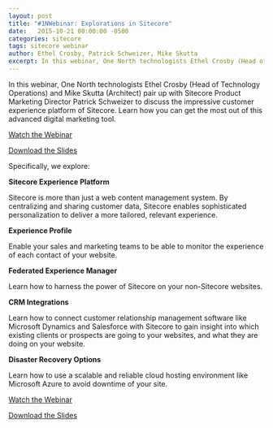 ```yaml
---
layout: post
title: "#1NWebinar: Explorations in Sitecore"
date:   2015-10-21 00:00:00 -0500
categories: sitecore
tags: sitecore webinar
author: Ethel Crosby, Patrick Schweizer, Mike Skutta
excerpt: In this webinar, One North technologists Ethel Crosby (Head of Technology Operations) and Mike Skutta (Architect) pair up with Sitecore Product Marketing Director Patrick Schweizer to discuss the impressive customer experience platform of Sitecore. Learn how you can get the most out of this advanced digital marketing tool.
---
```


In this webinar, One North technologists Ethel Crosby (Head of Technology Operations) and Mike Skutta (Architect) pair up with Sitecore Product Marketing Director Patrick Schweizer to discuss the impressive customer experience platform of Sitecore. Learn how you can get the most out of this advanced digital marketing tool.

[Watch the Webinar](https://youtu.be/W9AyaXCSHqI)

[Download the Slides](http://www.slideshare.net/OneNorthInteractive/1nwebinar-explorations-in-sitecore)


Specifically, we explore:

**Sitecore Experience Platform**

Sitecore is more than just a web content management system. By centralizing and sharing customer data, Sitecore enables sophisticated personalization to deliver a more tailored, relevant experience.

**Experience Profile**

Enable your sales and marketing teams to be able to monitor the experience of each contact of your website.

**Federated Experience Manager**

Learn how to harness the power of Sitecore on your non-Sitecore websites.

**CRM Integrations**

Learn how to connect customer relationship management software like Microsoft Dynamics and Salesforce with Sitecore to gain insight into which existing clients or prospects are going to your websites, and what they are doing on your website.

**Disaster Recovery Options**

Learn how to use a scalable and reliable cloud hosting environment like Microsoft Azure to avoid downtime of your site.

[Watch the Webinar](https://youtu.be/W9AyaXCSHqI)

[Download the Slides](http://www.slideshare.net/OneNorthInteractive/1nwebinar-explorations-in-sitecore)